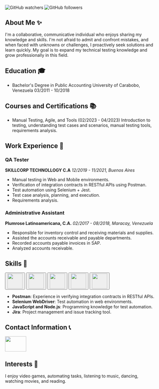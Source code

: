 <img alt="GitHub watchers" src="https://img.shields.io/github/watchers/Johbry/Johbry?label=Views&logoColor=%23CF1680%20&style=social">  <img alt="GitHub followers" src="https://img.shields.io/github/followers/Johbry?logoColor=%23CF1680%20&style=social">
## About Me ✨

I'm a collaborative, communicative individual who enjoys sharing my knowledge and skills. I'm not afraid to admit and confront mistakes, and when faced with unknowns or challenges, I proactively seek solutions and learn quickly. My goal is to expand my technical testing knowledge and grow professionally in this field.

## Education 🎓

- Bachelor's Degree in Public Accounting
University of Carabobo, Venezuela
03/2011 - 10/2018

## Courses and Certifications 📚

- Manual Testing, Agile, and Tools (02/2023 - 04/2023)
Introduction to testing, understanding test cases and scenarios, manual testing tools, requirements analysis.

## Work Experience 💼

### QA Tester
**SKILLCORP TECHNOLLOGY C.A**
*12/2019 - 11/2021, Buenos Aires*

- Manual testing in Web and Mobile environments.
- Verification of integration contracts in RESTful APIs using Postman.
- Test automation using Selenium + Jest.
- Test case analysis, planning, and execution.
- Requirements analysis.

### Administrative Assistant
**Plumrose Latinoamericana, C.A.**
*02/2017 - 08/2018, Maracay, Venezuela*

- Responsible for inventory control and receiving materials and supplies.
- Assisted the accounts receivable and payable departments.
- Recorded accounts payable invoices in SAP.
- Analyzed accounts receivable.

<h2>Skills 🚀</h2>

<div>
  <a href="https://www.postman.com/" target="_blank"><button><img src="https://www.returngis.net/wp-content/uploads/2021/06/New-postman.png" width="50px" height="50px"></button></a>
  <a href="https://www.atlassian.com/es/software/jira" target="_blank"><button><img src="https://www.coreit.cz/atlassian/wp-content/uploads/2019/06/jira-1.png" width="50px" height="50px"></button></a>
  <a href="https://www.selenium.dev/documentation/webdriver" target="_blank"><button><img src="https://upload.wikimedia.org/wikipedia/commons/thumb/d/d5/Selenium_Logo.png/574px-Selenium_Logo.png?20200511151950"
  width="50px" height="50px"></button></a>
  <a href="https://www.javascript.com/" target="_blank"><button><img src="https://upload.wikimedia.org/wikipedia/commons/thumb/6/6a/JavaScript-logo.png/600px-JavaScript-logo.png" width="50px" height="50px"></button></a>
  <a href="https://nodejs.org/es" target="_blank"><button><img src="https://img2.freepng.es/20180425/jrw/kisspng-node-js-javascript-web-application-express-js-comp-5ae0f84e2a4242.1423638015246930701731.jpg" width="50px" height="50px"></button></a>
</div>

- **Postman**: Experience in verifying integration contracts in RESTful APIs.
- **Selenium WebDriver**: Test automation in web environments.
- **JavaScript and Node.js**: Programming knowledge for test automation.
- **Jira**: Project management and issue tracking tool.

## Contact Information 📞

<a href="https://www.linkedin.com/in/johbry-mellado/" target="_blank">
  <img src="https://1000marcas.net/wp-content/uploads/2020/01/Logo-Linkedin-500x313.png" width="70px" height="50px">
  <span></span>
</a>

## Interests 🌟

I enjoy video games, automating tasks, listening to music, dancing, watching movies, and reading.

